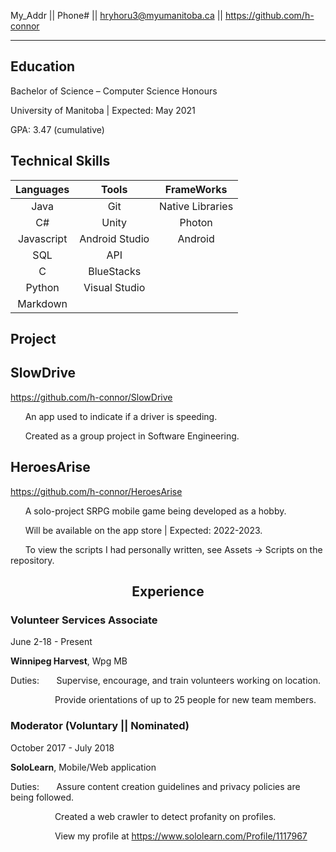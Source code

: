 My_Addr || Phone# || hryhoru3@myumanitoba.ca || https://github.com/h-connor

<hr />
<h2>Education</h2>

Bachelor of Science – Computer Science Honours 

University of Manitoba | Expected: May 2021 

GPA: 3.47 (cumulative) 

<h2>Technical Skills</h2>



| Languages        | Tools           | FrameWorks  |
| :-------------: |:-------------:| :-----:|
| Java      | Git | Native Libraries |
| C#     | Unity      |   Photon |
| Javascript | Android Studio      |    Android |
| SQL     | API      |   |
| C     | BlueStacks      |    |
| Python     | Visual Studio      |    |
| Markdown     |       |    |


<h2>Project</h2>

## SlowDrive
https://github.com/h-connor/SlowDrive

&nbsp;&nbsp;&nbsp;&nbsp;&nbsp; 
An app used to indicate if a driver is speeding.

&nbsp;&nbsp;&nbsp;&nbsp;&nbsp; 
Created as a group project in Software Engineering.

## HeroesArise

https://github.com/h-connor/HeroesArise

&nbsp;&nbsp;&nbsp;&nbsp;&nbsp; 
A solo-project SRPG mobile game being developed as a hobby.

&nbsp;&nbsp;&nbsp;&nbsp;&nbsp; 
Will be available on the app store | Expected: 2022-2023.

&nbsp;&nbsp;&nbsp;&nbsp;&nbsp; 
To view the scripts I had personally written, see Assets -> Scripts on the repository.

<center><h2>Experience</h2></center>

### **Volunteer Services Associate** 
June 2-18 - Present

**Winnipeg Harvest**, Wpg MB

Duties: &nbsp;&nbsp;&nbsp;&nbsp;&nbsp; 
Supervise, encourage, and train volunteers working on location.

&nbsp;&nbsp;&nbsp;&nbsp;&nbsp; &nbsp;&nbsp;&nbsp;&nbsp;&nbsp; &nbsp;&nbsp;&nbsp;&nbsp;&nbsp; 
Provide orientations of up to 25 people for new team members.

### **Moderator (Voluntary || Nominated)** 
October 2017 - July 2018

**SoloLearn**, Mobile/Web application

Duties: &nbsp;&nbsp;&nbsp;&nbsp;&nbsp; 
Assure content creation guidelines and privacy policies are being followed.

&nbsp;&nbsp;&nbsp;&nbsp;&nbsp; &nbsp;&nbsp;&nbsp;&nbsp;&nbsp; &nbsp;&nbsp;&nbsp;&nbsp;&nbsp; 
Created a web crawler to detect profanity on profiles.

&nbsp;&nbsp;&nbsp;&nbsp;&nbsp; &nbsp;&nbsp;&nbsp;&nbsp;&nbsp; &nbsp;&nbsp;&nbsp;&nbsp;&nbsp; 
View my profile at https://www.sololearn.com/Profile/1117967
